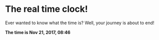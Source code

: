 # The real time clock!

Ever wanted to know what the time is? Well, your journey is about to end!

**The time is Nov 21, 2017, 08:46**
